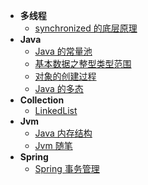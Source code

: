 - **多线程**
  - [synchronized 的底层原理](thread/Synchronized)
- **Java**
  - [Java 的常量池](java/ConstantPool)
  - [基本数据之整型类型范围](java/TypeRange)
  - [对象的创建过程](/java/ObjectCreate)
  - [Java 的多态](/java/JavaPolymorphic)
- **Collection**
    - [LinkedList](/collection/LinkedList)
- **Jvm**
  - [Java 内存结构](/jvm/JvmMemoryStructure)
  - [Jvm 随笔](/jvm/Jvm2.0)
- **Spring**
  - [Spring 事务管理](/spring/SpringTransactionManager)
